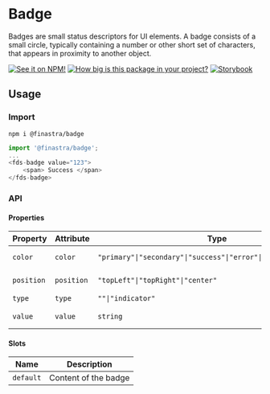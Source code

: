 # Badge

Badges are small status descriptors for UI elements. A badge consists of a small circle, typically containing a number or other short set of characters, that appears in proximity to another object.


[![See it on NPM!](https://img.shields.io/npm/v/@finastra/badge?style=for-the-badge)](https://www.npmjs.com/package/@finastra/badge)
[![How big is this package in your project?](https://img.shields.io/bundlephobia/minzip/@finastra/badge?style=for-the-badge)](https://bundlephobia.com/result?p=@finastra/badge')
[![Storybook](https://shields.io/badge/-Play%20with%20this%20web%20component-2a0481?logo=storybook&style=for-the-badge)](https://finastra.github.io/finastra-design-system/?path=/story/data-display-badge--default)

## Usage

### Import

```
npm i @finastra/badge
```

```ts
import '@finastra/badge';
...
<fds-badge value="123">
    <span> Success </span>
</fds-badge>
```


### API
<!-- DOC -->
#### Properties

| Property   | Attribute  | Type                                             | Default    | Description    |
|------------|------------|--------------------------------------------------|------------|----------------|
| `color`    | `color`    | `"primary"\|"secondary"\|"success"\|"error"\|"white"\|"outlined"` | "outlined" | Badge color    |
| `position` | `position` | `"topLeft"\|"topRight"\|"center"`                | "center"   | Badge position |
| `type`     | `type`     | `""\|"indicator"`                                | ""         | Badge type     |
| `value`    | `value`    | `string`                                         | ""         | Badge value    |

#### Slots

| Name      | Description          |
|-----------|----------------------|
| `default` | Content of the badge |
<!-- /DOC -->